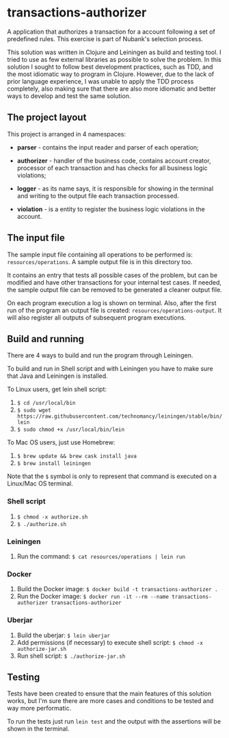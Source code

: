 # transactions-authorizer

A application that authorizes a transaction for a account following a set of predefined rules. This exercise is part of Nubank's selection process.

This solution was written in Clojure and Leiningen as build and testing tool. I tried to use as few external libraries as possible to solve the problem. In this solution I sought to follow best development practices, such as TDD, and the most idiomatic way to program in Clojure. However, due to the lack of prior language experience, I was unable to apply the TDD process completely, also making sure that there are also more idiomatic and better ways to develop and test the same solution.

## The project layout

This project is arranged in 4 namespaces:

* **parser** - contains the input reader and parser of each operation;

* **authorizer** - handler of the business code, contains account creator, processor of each transaction and has checks for all business logic violations;

* **logger** - as its name says, it is responsible for showing in the terminal and writing to the output file each transaction processed.

* **violation** - is a entity to register the business logic violations in the account.

## The input file

The sample input file containing all operations to be performed is: `resources/operations`. A sample output file is in this directory too.

It contains an entry that tests all possible cases of the problem, but can be modified and have other transactions for your internal test cases. If needed, the sample output file can be removed to be generated a cleaner output file.

On each program execution a log is shown on terminal. Also, after the first run of the program an output file is created: `resources/operations-output`. It will also register all outputs of subsequent program executions.

## Build and running

There are 4 ways to build and run the program through Leiningen.

To build and run in Shell script and with Leiningen you have to make sure that Java and Leiningen is installed.

To Linux users, get lein shell script:

1. `$ cd /usr/local/bin`
2. `$ sudo wget https://raw.githubusercontent.com/technomancy/leiningen/stable/bin/lein`
3. `$ sudo chmod +x /usr/local/bin/lein`

To Mac OS users, just use Homebrew:

1. `$ brew update && brew cask install java`
2. `$ brew install leiningen`

Note that the `$` symbol is only to represent that command is executed on a Linux/Mac OS terminal.

### Shell script

1. `$ chmod -x authorize.sh`
2. `$ ./authorize.sh`

### Leiningen

1. Run the command: `$ cat resources/operations | lein run`

### Docker

1. Build the Docker image: `$ docker build -t transactions-authorizer .`
2. Run the Docker image: `$ docker run -it --rm --name transactions-authorizer transactions-authorizer`

### Uberjar

1. Build the uberjar: `$ lein uberjar`
2. Add permissions (if necessary) to execute shell script: `$ chmod -x authorize-jar.sh`
3. Run shell script: `$ ./authorize-jar.sh`

## Testing

Tests have been created to ensure that the main features of this solution works, but I'm sure there are more cases and conditions to be tested and way more performatic.

To run the tests just run `lein test` and the output with the assertions will be shown in the terminal.